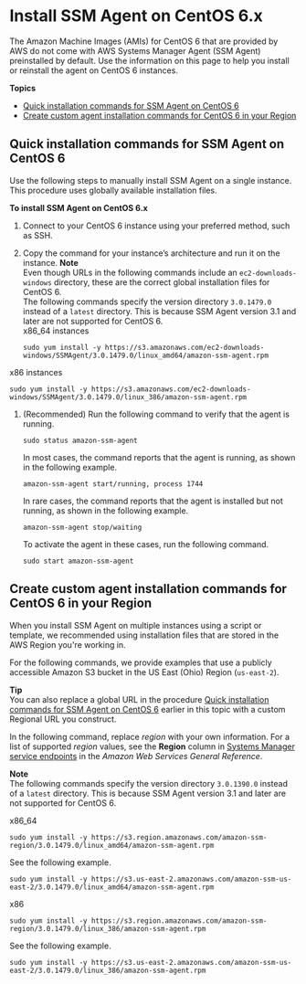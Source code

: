 # Install SSM Agent on CentOS 6\.x<a name="agent-install-centos-6"></a>

The Amazon Machine Images \(AMIs\) for CentOS 6 that are provided by AWS do not come with AWS Systems Manager Agent \(SSM Agent\) preinstalled by default\. Use the information on this page to help you install or reinstall the agent on CentOS 6 instances\.

**Topics**
+ [Quick installation commands for SSM Agent on CentOS 6](#quick-install-centos-6)
+ [Create custom agent installation commands for CentOS 6 in your Region](#custom-url-centos-6)

## Quick installation commands for SSM Agent on CentOS 6<a name="quick-install-centos-6"></a>

Use the following steps to manually install SSM Agent on a single instance\. This procedure uses globally available installation files\. 

**To install SSM Agent on CentOS 6\.x**

1. Connect to your CentOS 6 instance using your preferred method, such as SSH\. 

1. Copy the command for your instance’s architecture and run it on the instance\.
**Note**  
Even though URLs in the following commands include an `ec2-downloads-windows` directory, these are the correct global installation files for CentOS 6\.   
The following commands specify the version directory `3.0.1479.0` instead of a `latest` directory\. This is because SSM Agent version 3\.1 and later are not supported for CentOS 6\.  
x86\_64 instances  

   ```
   sudo yum install -y https://s3.amazonaws.com/ec2-downloads-windows/SSMAgent/3.0.1479.0/linux_amd64/amazon-ssm-agent.rpm
   ```  
x86 instances  

   ```
   sudo yum install -y https://s3.amazonaws.com/ec2-downloads-windows/SSMAgent/3.0.1479.0/linux_386/amazon-ssm-agent.rpm
   ```

1. \(Recommended\) Run the following command to verify that the agent is running\.

   ```
   sudo status amazon-ssm-agent
   ```

   In most cases, the command reports that the agent is running, as shown in the following example\.

   ```
   amazon-ssm-agent start/running, process 1744
   ```

   In rare cases, the command reports that the agent is installed but not running, as shown in the following example\.

   ```
   amazon-ssm-agent stop/waiting
   ```

   To activate the agent in these cases, run the following command\.

   ```
   sudo start amazon-ssm-agent
   ```

## Create custom agent installation commands for CentOS 6 in your Region<a name="custom-url-centos-6"></a>

When you install SSM Agent on multiple instances using a script or template, we recommended using installation files that are stored in the AWS Region you're working in\. 

For the following commands, we provide examples that use a publicly accessible Amazon S3 bucket in the US East \(Ohio\) Region \(`us-east-2`\)\. 

**Tip**  
You can also replace a global URL in the procedure [Quick installation commands for SSM Agent on CentOS 6](#quick-install-centos-6) earlier in this topic with a custom Regional URL you construct\.

In the following command, replace *region* with your own information\. For a list of supported *region* values, see the **Region** column in [Systems Manager service endpoints](https://docs.aws.amazon.com/general/latest/gr/ssm.html#ssm_region) in the *Amazon Web Services General Reference*\.

**Note**  
The following commands specify the version directory `3.0.1390.0` instead of a `latest` directory\. This is because SSM Agent version 3\.1 and later are not supported for CentOS 6\.

x86\_64  

```
sudo yum install -y https://s3.region.amazonaws.com/amazon-ssm-region/3.0.1479.0/linux_amd64/amazon-ssm-agent.rpm
```
See the following example\.  

```
sudo yum install -y https://s3.us-east-2.amazonaws.com/amazon-ssm-us-east-2/3.0.1479.0/linux_amd64/amazon-ssm-agent.rpm
```

x86  

```
sudo yum install -y https://s3.region.amazonaws.com/amazon-ssm-region/3.0.1479.0/linux_386/amazon-ssm-agent.rpm
```
See the following example\.  

```
sudo yum install -y https://s3.us-east-2.amazonaws.com/amazon-ssm-us-east-2/3.0.1479.0/linux_386/amazon-ssm-agent.rpm
```